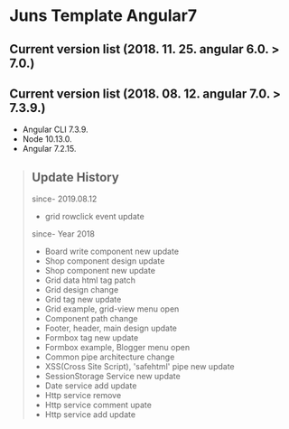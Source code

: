# Juns Template Angular7

## Current version list (2018. 11. 25. angular 6.0. > 7.0.)
## Current version list (2018. 08. 12. angular 7.0. > 7.3.9.)

- Angular CLI 7.3.9.
- Node 10.13.0.
- Angular 7.2.15.

> ## Update History
> since- 2019.08.12
> - grid rowclick event update
>
> since- Year 2018
> - Board write component new update
> - Shop component design update
> - Shop component new update
> - Grid data html tag patch
> - Grid design change
> - Grid tag new update
> - Grid example, grid-view menu open
> - Component path change
> - Footer, header, main design update
> - Formbox tag new update
> - Formbox example, Blogger menu open
> - Common pipe architecture change
> - XSS(Cross Site Script), 'safehtml' pipe new update
> - SessionStorage Service new update
> - Date service add update
> - Http service remove
> - Http service comment upate
> - Http service add update
